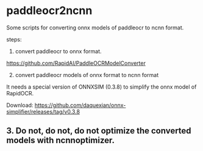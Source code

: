 # paddleocr2ncnn

Some scripts for converting onnx models of paddleocr to ncnn format.


steps:

1. convert paddleocr to onnx format.

https://github.com/RapidAI/PaddleOCRModelConverter


2. convert paddleocr models of onnx format  to ncnn format

It needs a special version of ONNXSIM (0.3.8) to simplify the onnx model of RapidOCR.

Download: https://github.com/daquexian/onnx-simplifier/releases/tag/v0.3.8


## 3. Do not, do not, do not optimize the converted models with ncnnoptimizer.
